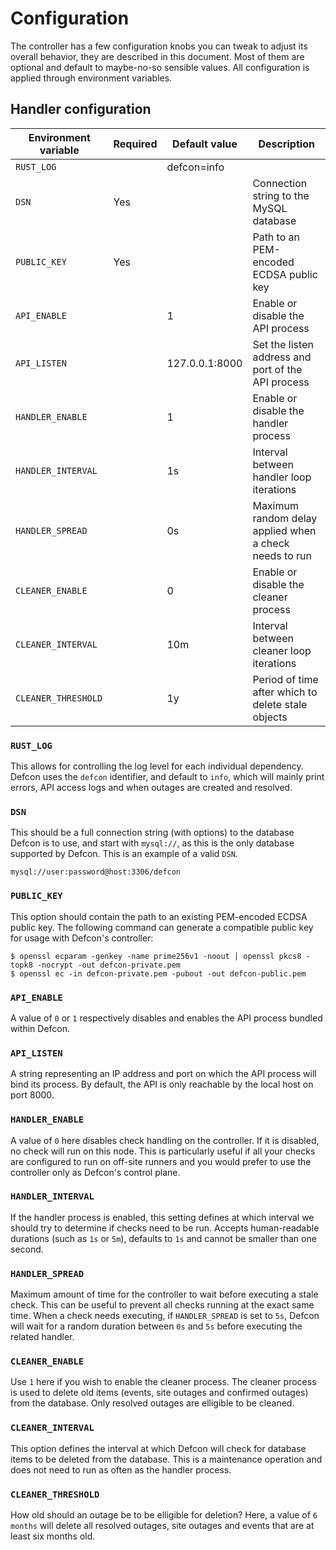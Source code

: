 # Configuration

The controller has a few configuration knobs you can tweak to adjust its overall behavior, they are described in this document. Most of them are optional and default to maybe-no-so sensible values. All configuration is applied through environment variables.

## Handler configuration

| Environment variable | Required | Default value  | Description                                            |
| -------------------- | -------- | -------------- | ------------------------------------------------------ |
| `RUST_LOG`           |          | defcon=info    |                                                        |
| `DSN`                | Yes      |                | Connection string to the MySQL database                |
| `PUBLIC_KEY`         | Yes      |                | Path to an PEM-encoded ECDSA public key                |
| `API_ENABLE`         |          | 1              | Enable or disable the API process                      |
| `API_LISTEN`         |          | 127.0.0.1:8000 | Set the listen address and port of the API process     |
| `HANDLER_ENABLE`     |          | 1              | Enable or disable the handler process                  |
| `HANDLER_INTERVAL`   |          | 1s             | Interval between handler loop iterations               |
| `HANDLER_SPREAD`     |          | 0s             | Maximum random delay applied when a check needs to run |
| `CLEANER_ENABLE`     |          | 0              | Enable or disable the cleaner process                  |
| `CLEANER_INTERVAL`   |          | 10m            | Interval between cleaner loop iterations               |
| `CLEANER_THRESHOLD`  |          | 1y             | Period of time after which to delete stale objects     |

### `RUST_LOG`

This allows for controlling the log level for each individual dependency. Defcon uses the `defcon` identifier, and default to `info`, which will mainly print errors, API access logs and when outages are created and resolved.

### `DSN`

This should be a full connection string (with options) to the database Defcon is to use, and start with `mysql://`, as this is the only database supported by Defcon. This is an example of a valid `DSN`.

```
mysql://user:password@host:3306/defcon
```

### `PUBLIC_KEY`

This option should contain the path to an existing PEM-encoded ECDSA public key. The following command can generate a compatible public key for usage with Defcon's controller:

```shell
$ openssl ecparam -genkey -name prime256v1 -noout | openssl pkcs8 -topk8 -nocrypt -out defcon-private.pem
$ openssl ec -in defcon-private.pem -pubout -out defcon-public.pem
```

### `API_ENABLE`

A value of `0` or `1` respectively disables and enables the API process bundled within Defcon.

### `API_LISTEN`

A string representing an IP address and port on which the API process will bind its process. By default, the API is only reachable by the local host on port 8000.

### `HANDLER_ENABLE`

A value of `0` here disables check handling on the controller. If it is disabled, no check will run on this node. This is particularly useful if all your checks are configured to run on off-site runners and you would prefer to use the controller only as Defcon's control plane.

### `HANDLER_INTERVAL`

If the handler process is enabled, this setting defines at which interval we should try to determine if checks need to be run. Accepts human-readable durations (such as `1s` or `5m`), defaults to `1s` and cannot be smaller than one second.

### `HANDLER_SPREAD`

Maximum amount of time for the controller to wait before executing a stale check. This can be useful to prevent all checks running at the exact same time. When a check needs executing, if `HANDLER_SPREAD` is set to `5s`, Defcon will wait for a random duration between `0s` and `5s` before executing the related handler.

### `CLEANER_ENABLE`

Use `1` here if you wish to enable the cleaner process. The cleaner process is used to delete old items (events, site outages and confirmed outages) from the database. Only resolved outages are elligible to be cleaned.

### `CLEANER_INTERVAL`

This option defines the interval at which Defcon will check for database items to be deleted from the database. This is a maintenance operation and does not need to run as often as the handler process.

### `CLEANER_THRESHOLD`

How old should an outage be to be elligible for deletion? Here, a value of `6 months` will delete all resolved outages, site outages and events that are at least six months old.
